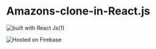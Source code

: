 # Amazons-clone-in-React.js
![built with React Js(1)](https://user-images.githubusercontent.com/63045639/96403948-3e9cf480-11f7-11eb-9ea3-df2b802530ab.png)

![Hosted on Firebase](https://user-images.githubusercontent.com/63045639/96404058-89b70780-11f7-11eb-8203-98210c320599.png)
